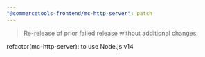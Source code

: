 ```yaml
---
"@commercetools-frontend/mc-http-server": patch
---
```


> Re-release of prior failed release without additional changes.

refactor(mc-http-server): to use Node.js v14
